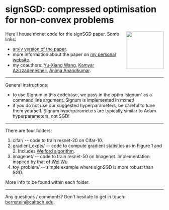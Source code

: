 # signSGD: compressed optimisation for non-convex problems

<img src="https://jeremybernste.in/publications/signum/norms.png" width="120" align="right"></img>

Here I house mxnet code for the signSGD paper. Some links:
- [arxiv version of the paper](https://arxiv.org/abs/1802.04434).
- more information about the paper on [my personal website](https://jeremybernste.in/publications/).
- my coauthors: [Yu-Xiang Wang](https://www.cs.cmu.edu/~yuxiangw/), [Kamyar Azizzadenesheli](https://sites.google.com/uci.edu/kamyar), [Anima Anandkumar](http://tensorlab.cms.caltech.edu/users/anima/).

***

General instructions:
- to use Signum in this codebase, we pass in the optim 'signum' as a command line argument. Signum is implemented in mxnet!
- if you do not use our suggested hyperparameters, be careful to tune them yourself. Signum hyperparameters are typically similar to Adam hyperparameters, not SGD!

***

There are four folders:

1. cifar/ -- code to train resnet-20 on Cifar-10.
2. gradient_expts/ -- code to compute gradient statistics as in Figure 1 and 2. Includes [Welford algorithm](https://en.wikipedia.org/wiki/Algorithms_for_calculating_variance?oldformat=true#Online_algorithm).
3. imagenet/ -- code to train resnet-50 on Imagenet. Implementation inspired by that of [Wei Wu](https://github.com/tornadomeet/ResNet).
4. toy_problem/ -- simple example where signSGD is more robust than SGD.

More info to be found within each folder.

***

Any questions / comments? Don't hesitate to get in touch: <a href="mailto:bernstein@caltech.edu">bernstein@caltech.edu</a>.

